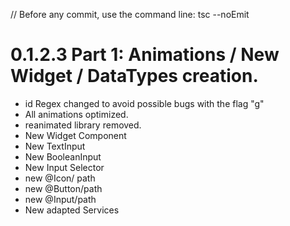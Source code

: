 // Before any commit, use the command line: tsc --noEmit

# 0.1.2.3 Part 1: Animations / New Widget / DataTypes creation.

- id Regex changed to avoid possible bugs with the flag "g"
- All animations optimized.
- reanimated library removed.
- New Widget Component
- New TextInput
- New BooleanInput
- New Input Selector
- new @Icon/ path
- new @Button/path
- new @Input/path
- New adapted Services